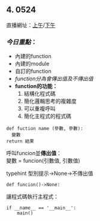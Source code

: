 ## 4. 0524

直播網址：[上午](https://www.youtube.com/watch?v=ZGaOBcsPJUY)/[下午](https://www.youtube.com/watch?v=vdRyEXHGl0g)

### *今日重點*：
- 內建的function
- 內建的module
- 自訂的function
- *function分為會傳出值及不傳出值*
- **function的功能：**   
  1. 結構化程式碼
  2. 簡化邏輯思考的複雜度
  3. 可以重複呼叫
  4. 簡化主程式的程式碼
```
def fuction name (參數, 參數):
  變數
return 結果
```
呼叫funcion並**傳出值**：   
變數 = funcion(引數值, 引數值)

typehint 型別提示->None->不傳出值   
```
def funcion()->None:
```

讓程式碼執行主程式：
```
if __name__ == '__main__':
    main()
```